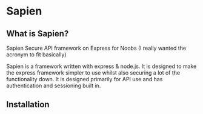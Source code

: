 # Sapien

## What is Sapien?

Sapien
Secure API framework on Express for Noobs
(I really wanted the acronym to fit basically)

Sapien is a framework written with express & node.js. It is designed to make the express framework simpler to use whilst also securing a lot of the functionality down. It is designed primarily for API use and has authentication and sessioning built in.

## Installation

